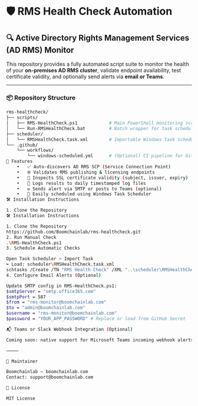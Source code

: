 # 🛡️ RMS Health Check Automation

## 🔍 Active Directory Rights Management Services (AD RMS) Monitor

This repository provides a fully automated script suite to monitor the health of your **on-premises AD RMS cluster**, validate endpoint availability, test certificate validity, and optionally send alerts via **email or Teams**.

---

### 📦 Repository Structure

```bash
rms-healthcheck/
├── scripts/
│   ├── RMS-HealthCheck.ps1            # Main PowerShell monitoring script
│   └── Run-RMSHealthCheck.bat         # Batch wrapper for task scheduler
├── scheduler/
│   └── RMSHealthCheck.task.xml        # Importable Windows Task Scheduler config
└── .github/
    └── workflows/
        └── windows-scheduled.yml      # (Optional) CI pipeline for GitHub-triggered health checks
🚀 Features
	•	✅ Auto-discovers AD RMS SCP (Service Connection Point)
	•	🌐 Validates RMS publishing & licensing endpoints
	•	🔐 Inspects SSL certificate validity (subject, issuer, expiry)
	•	🧾 Logs results to daily timestamped log files
	•	✉️ Sends alert via SMTP or posts to Teams (optional)
	•	📅 Easily scheduled using Windows Task Scheduler
🛠️ Installation Instructions

1. Clone the Repository
🛠️ Installation Instructions

1. Clone the Repository
https://github.com/Boomchainlab/rms-healthcheck.git
2. Run Manual Check
.\RMS-HealthCheck.ps1
3. Schedule Automatic Checks

Open Task Scheduler > Import Task
➡️ Load: scheduler\RMSHealthCheck.task.xml
schtasks /Create /TN "RMS Health Check" /XML "..\scheduler\RMSHealthCheck.task.xml"
4. Configure Email Alerts (Optional)

Update SMTP config in RMS-HealthCheck.ps1:
$smtpServer = "smtp.office365.com"
$smtpPort = 587
$from = "rms-monitor@boomchainlab.com"
$to = "admin@boomchainlab.com"
$username = "rms-monitor@boomchainlab.com"
$password = "YOUR_APP_PASSWORD" # Replace or load from GitHub Secret

📬 Teams or Slack Webhook Integration (Optional)

Coming soon: native support for Microsoft Teams incoming webhook alerts.

⸻

🤝 Maintainer

Boomchainlab – boomchainlab.com
Contact: support@boomchainlab.com

📄 License

MIT License
